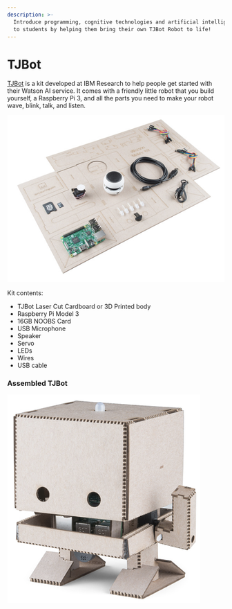 ```yaml
---
description: >-
  Introduce programming, cognitive technologies and artificial intelligence (AI)
  to students by helping them bring their own TJBot Robot to life!
---
```


# TJBot

[TJBot](http://www.research.ibm.com/tjbot/) is a kit developed at IBM Research to help people get started with their Watson AI service. It comes with a friendly little robot that you build yourself, a Raspberry Pi 3, and all the parts you need to make your robot wave, blink, talk, and listen.

![](../.gitbook/assets/image%20%2825%29.png)

Kit contents:

* TJBot Laser Cut Cardboard or 3D Printed body
* Raspberry Pi Model 3
* 16GB NOOBS Card
* USB Microphone
* Speaker
* Servo
* LEDs
* Wires
* USB cable

### Assembled TJBot

![](../.gitbook/assets/image%20%2836%29.png)





